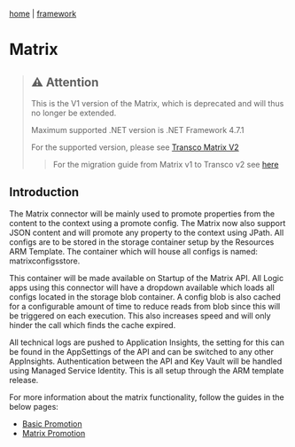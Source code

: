 [home](../../README.md) | [framework](../framework.md)

# Matrix

> ## ⚠️ Attention
> This is the V1 version of the Matrix, which is deprecated and will thus no longer be extended.
> 
> Maximum supported .NET version is .NET Framework 4.7.1
> 
> For the supported version, please see [Transco Matrix V2](transcoV2-Matrix.md)
>
> > For the migration guide from Matrix v1 to Transco v2 see [here](transcoV2.md#Migrating-Matrix-v1-to-Transco-v2)

## Introduction

The Matrix connector will be mainly used to promote properties from the content to the context using a promote config. The Matrix now also support JSON content and will promote any property to the context using JPath. All configs are to be stored in the storage container setup by the Resources ARM Template. The container which will house all configs is named: matrixconfigsstore.

This container will be made available on Startup of the Matrix API. All Logic apps using this connector will have a dropdown available which loads all configs located in the storage blob container. A config blob is also cached for a configurable amount of time to reduce reads from blob since this will be triggered on each execution. This also increases speed and will only hinder the call which finds the cache expired.

All technical logs are pushed to Application Insights, the setting for this can be found in the AppSettings of the API and can be switched to any other AppInsights. Authentication between the API and Key Vault will be handled using Managed Service Identity. This is all setup through the ARM template release.

For more information about the matrix functionality, follow the guides in the below pages:

* [Basic Promotion](matrix-basic.md)
* [Matrix Promotion](matrix-promote.md)

